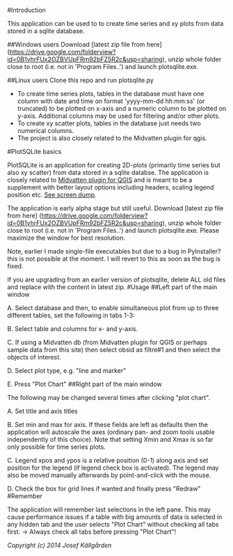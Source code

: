 #Introduction

This application can be used to to create time series and xy plots from data stored in a sqlite database.

##Windows users
Download [latest zip file from here] (https://drive.google.com/folderview?id=0B1vhrFUx2OZBVUpFRm92bFZ5R2c&usp=sharing), unzip whole folder close to root (i.e. not in 'Program Files..') and launch plotsqlite.exe.

##Linux users
Clone this repo and run plotsqlite.py

* To create time series plots, tables in the database must have one column with date and time on format 'yyyy-mm-dd hh:mm:ss' (or truncated) to be plotted on x-axis and a numeric column to be plotted on y-axis. Additional columns may be used for filtering and/or other plots.
* To create xy scatter plots, tables in the database just needs two numerical columns.
* The project is also closely related to the Midvatten plugin for qgis. 

#PlotSQLite basics

PlotSQLite is an application for creating 2D-plots (primarily time series but also xy scatter) from data stored in a sqlite databse. The application is closely related to [Midvatten plugin for QGIS](https://sites.google.com/site/midvattenpluginforqgis/) and is meant to be a supplement with better layout options including headers, scaling legend position etc. [See screen dump]([http://wiki.plotsqlite.googlecode.com/git-history/master/Screenshot%20from%202013-01-15%20212016.png]).

The application is early alpha stage but still useful. Download [latest zip file from here] (https://drive.google.com/folderview?id=0B1vhrFUx2OZBVUpFRm92bFZ5R2c&usp=sharing), unzip whole folder close to root (i.e. not in 'Program Files..') and launch plotsqlite.exe. Please maximize the window for best resolution.

Note, earlier I made single-file executables but due to a bug in PyInstaller? this is not possible at the moment. I will revert to this as soon as the bug is fixed.

If you are upgrading from an earlier version of plotsqlite, delete ALL old files and replace with the content in latest zip.
#Usage
##Left part of the main window

A. Select database and then, to enable simultaneous plot from up to three different tables, set the following in tabs 1-3:

B. Select table and columns for x- and y-axis.

C. If using a Midvatten db (from Midvatten plugin for QGIS or perhaps sample data from this site) then select obsid as filtre#1 and then select the objects of interest.

D. Select plot type, e.g. "line and marker"

E. Press "Plot Chart"
##Right part of the main window

The following may be changed several times after clicking "plot chart".

A. Set title and axis titles

B. Set min and max for axis. If these fields are left as defaults then the application will autoscale the axes (ordinary pan- and zoom tools usable independently of this choice). Note that setting Xmin and Xmax is so far only possible for time series plots.

C. Legend xpos and ypos is a relative position (0-1) along axis and set position for the legend (if legend check box is activated). The legend may also be moved manually afterwards by point-and-click with the mouse.

D. Check the box for grid lines if wanted and finally press "Redraw"
#Remember

The application will remember last selections in the left pane. This may cause performance issues if a table with big amounts of data is selected in any hidden tab and the user selects "Plot Chart" without checking all tabs first. -> Always check all tabs before pressing "Plot Chart"! 

_Copyright (c) 2014 Josef Källgården_
